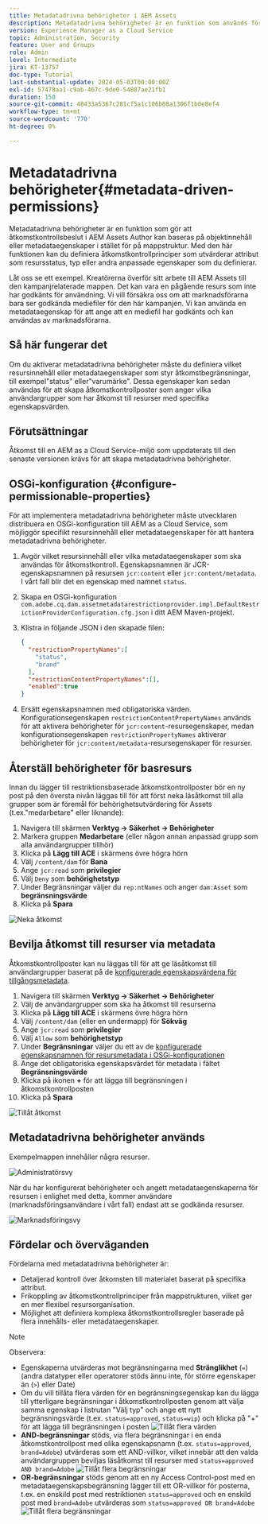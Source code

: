 ```yaml
---
title: Metadatadrivna behörigheter i AEM Assets
description: Metadatadrivna behörigheter är en funktion som används för att begränsa åtkomst baserat på metadataegenskaper för resurser i stället för mappstruktur.
version: Experience Manager as a Cloud Service
topic: Administration, Security
feature: User and Groups
role: Admin
level: Intermediate
jira: KT-13757
doc-type: Tutorial
last-substantial-update: 2024-05-03T00:00:00Z
exl-id: 57478aa1-c9ab-467c-9de0-54807ae21fb1
duration: 158
source-git-commit: 48433a5367c281cf5a1c106b08a1306f1b0e8ef4
workflow-type: tm+mt
source-wordcount: '770'
ht-degree: 0%

---
```


# Metadatadrivna behörigheter{#metadata-driven-permissions}

Metadatadrivna behörigheter är en funktion som gör att åtkomstkontrollsbeslut i AEM Assets Author kan baseras på objektinnehåll eller metadataegenskaper i stället för på mappstruktur. Med den här funktionen kan du definiera åtkomstkontrollprinciper som utvärderar attribut som resursstatus, typ eller andra anpassade egenskaper som du definierar.

Låt oss se ett exempel. Kreatörerna överför sitt arbete till AEM Assets till den kampanjrelaterade mappen. Det kan vara en pågående resurs som inte har godkänts för användning. Vi vill försäkra oss om att marknadsförarna bara ser godkända mediefiler för den här kampanjen. Vi kan använda en metadataegenskap för att ange att en mediefil har godkänts och kan användas av marknadsförarna.

## Så här fungerar det

Om du aktiverar metadatadrivna behörigheter måste du definiera vilket resursinnehåll eller metadataegenskaper som styr åtkomstbegränsningar, till exempel&quot;status&quot; eller&quot;varumärke&quot;. Dessa egenskaper kan sedan användas för att skapa åtkomstkontrollposter som anger vilka användargrupper som har åtkomst till resurser med specifika egenskapsvärden.

## Förutsättningar

Åtkomst till en AEM as a Cloud Service-miljö som uppdaterats till den senaste versionen krävs för att skapa metadatadrivna behörigheter.

## OSGi-konfiguration {#configure-permissionable-properties}

För att implementera metadatadrivna behörigheter måste utvecklaren distribuera en OSGi-konfiguration till AEM as a Cloud Service, som möjliggör specifikt resursinnehåll eller metadataegenskaper för att hantera metadatadrivna behörigheter.

1. Avgör vilket resursinnehåll eller vilka metadataegenskaper som ska användas för åtkomstkontroll. Egenskapsnamnen är JCR-egenskapsnamnen på resursen `jcr:content` eller `jcr:content/metadata`. I vårt fall blir det en egenskap med namnet `status`.
1. Skapa en OSGi-konfiguration `com.adobe.cq.dam.assetmetadatarestrictionprovider.impl.DefaultRestrictionProviderConfiguration.cfg.json` i ditt AEM Maven-projekt.
1. Klistra in följande JSON i den skapade filen:

   ```json
   {
     "restrictionPropertyNames":[
       "status",
       "brand"
     ],
     "restrictionContentPropertyNames":[],
     "enabled":true
   }
   ```

1. Ersätt egenskapsnamnen med obligatoriska värden.  Konfigurationsegenskapen `restrictionContentPropertyNames` används för att aktivera behörigheter för `jcr:content`-resursegenskaper, medan konfigurationsegenskapen `restrictionPropertyNames` aktiverar behörigheter för `jcr:content/metadata`-resursegenskaper för resurser.

## Återställ behörigheter för basresurs

Innan du lägger till restriktionsbaserade åtkomstkontrollposter bör en ny post på den översta nivån läggas till för att först neka läsåtkomst till alla grupper som är föremål för behörighetsutvärdering för Assets (t.ex.&quot;medarbetare&quot; eller liknande):

1. Navigera till skärmen __Verktyg → Säkerhet → Behörigheter__
1. Markera gruppen __Medarbetare__ (eller någon annan anpassad grupp som alla användargrupper tillhör)
1. Klicka på __Lägg till ACE__ i skärmens övre högra hörn
1. Välj `/content/dam` för __Bana__
1. Ange `jcr:read` som __privilegier__
1. Välj `Deny` som __behörighetstyp__
1. Under Begränsningar väljer du `rep:ntNames` och anger `dam:Asset` som __begränsningsvärde__
1. Klicka på __Spara__

![Neka åtkomst](./assets/metadata-driven-permissions/deny-access.png)

## Bevilja åtkomst till resurser via metadata

Åtkomstkontrollposter kan nu läggas till för att ge läsåtkomst till användargrupper baserat på de [konfigurerade egenskapsvärdena för tillgångsmetadata](#configure-permissionable-properties).

1. Navigera till skärmen __Verktyg → Säkerhet → Behörigheter__
1. Välj de användargrupper som ska ha åtkomst till resurserna
1. Klicka på __Lägg till ACE__ i skärmens övre högra hörn
1. Välj `/content/dam` (eller en undermapp) för __Sökväg__
1. Ange `jcr:read` som __privilegier__
1. Välj `Allow` som __behörighetstyp__
1. Under __Begränsningar__ väljer du ett av de [konfigurerade egenskapsnamnen för resursmetadata i OSGi-konfigurationen](#configure-permissionable-properties)
1. Ange det obligatoriska egenskapsvärdet för metadata i fältet __Begränsningsvärde__
1. Klicka på ikonen __+__ för att lägga till begränsningen i åtkomstkontrollposten
1. Klicka på __Spara__

![Tillåt åtkomst](./assets/metadata-driven-permissions/allow-access.png)

## Metadatadrivna behörigheter används

Exempelmappen innehåller några resurser.

![Administratörsvy](./assets/metadata-driven-permissions/admin-view.png)

När du har konfigurerat behörigheter och angett metadataegenskaperna för resursen i enlighet med detta, kommer användare (marknadsföringsanvändare i vårt fall) endast att se godkända resurser.

![Marknadsföringsvy](./assets/metadata-driven-permissions/marketeer-view.png)

## Fördelar och överväganden

Fördelarna med metadatadrivna behörigheter är:

- Detaljerad kontroll över åtkomsten till materialet baserat på specifika attribut.
- Frikoppling av åtkomstkontrollprinciper från mappstrukturen, vilket ger en mer flexibel resursorganisation.
- Möjlighet att definiera komplexa åtkomstkontrollsregler baserade på flera innehålls- eller metadataegenskaper.

>[!NOTE]
>
> Observera:
> 
> - Egenskaperna utvärderas mot begränsningarna med __Stränglikhet__ (`=`) (andra datatyper eller operatorer stöds ännu inte, för större egenskaper än (`>`) eller Date)
> - Om du vill tillåta flera värden för en begränsningsegenskap kan du lägga till ytterligare begränsningar i åtkomstkontrollposten genom att välja samma egenskap i listrutan &quot;Välj typ&quot; och ange ett nytt begränsningsvärde (t.ex. `status=approved`, `status=wip`) och klicka på &quot;+&quot; för att lägga till begränsningen i posten
> ![Tillåt flera värden &#x200B;](./assets/metadata-driven-permissions/allow-multiple-values.png)
> - __AND-begränsningar__ stöds, via flera begränsningar i en enda åtkomstkontrollpost med olika egenskapsnamn (t.ex. `status=approved`, `brand=Adobe`) utvärderas som ett AND-villkor, vilket innebär att den valda användargruppen beviljas läsåtkomst till resurser med `status=approved AND brand=Adobe`
> ![Tillåt flera begränsningar &#x200B;](./assets/metadata-driven-permissions/allow-multiple-restrictions.png)
> - __OR-begränsningar__ stöds genom att en ny Access Control-post med en metadataegenskapsbegränsning lägger till ett OR-villkor för posterna, t.ex. en enskild post med restriktionen `status=approved` och en enskild post med `brand=Adobe` utvärderas som `status=approved OR brand=Adobe`
> ![Tillåt flera begränsningar &#x200B;](./assets/metadata-driven-permissions/allow-multiple-aces.png)
